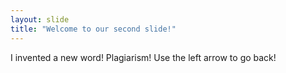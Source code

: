 ```yaml
---
layout: slide
title: "Welcome to our second slide!"
---
```

I invented a new word! Plagiarism!
Use the left arrow to go back!
